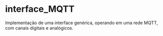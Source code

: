 # interface_MQTT
Implementação de uma interface genérica, operando em uma rede MQTT, com canais digitais e analógicos.
